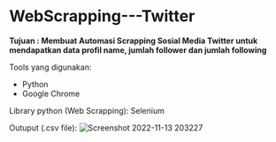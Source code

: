 # WebScrapping---Twitter

<b>Tujuan :
Membuat Automasi Scrapping Sosial Media Twitter untuk mendapatkan data profil name, jumlah follower dan jumlah following</b>

Tools yang digunakan:
- Python
- Google Chrome

Library python (Web Scrapping): Selenium

Outuput (.csv file):
![Screenshot 2022-11-13 203227](https://user-images.githubusercontent.com/22631554/201524393-785971f0-c309-4a48-9271-0cd77ead8993.png)


